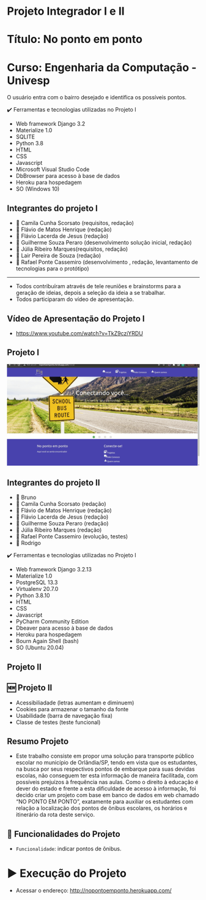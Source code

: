 # Projeto Integrador I e II
# Título: No ponto em ponto
# Curso: Engenharia da Computação - Univesp

O usuário entra com o bairro desejado e identifica os possíveis pontos.

:heavy_check_mark: Ferramentas e tecnologias utilizadas no Projeto I

* Web framework Django 3.2  
* Materialize 1.0 
* SQLITE
* Python 3.8
* HTML
* CSS
* Javascript
* Microsoft Visual Studio Code
* DbBrowser para acesso à base de dados 
* Heroku para hospedagem
* SO (Windows 10)
 
## Integrantes do projeto I

* :woman: Camila Cunha Scorsato (requisitos, redação)
* :man: Flávio de Matos Henrique (redação)
* :man: Flávio Lacerda de Jesus (redação)
* :man: Guilherme Souza Peraro (desenvolvimento solução inicial, redação)
* :woman: Júlia Ribeiro Marques(requisitos, redação)
* :man: Lair Pereira de Souza (redação)
* :man: Rafael Ponte Cassemiro (desenvolvimento , redação, levantamento de tecnologias para o protótipo)
---
* Todos contribuíram através de tele reuniões e brainstorms para a geração de ideias, depois a seleção da ideia a se trabalhar.
* Todos participaram do vídeo de apresentação.

## Vídeo de Apresentação do Projeto I
* https://www.youtube.com/watch?v=TkZ9cziYRDU

## Projeto I
![construindo escada](no_ponto_em_ponto_i.gif)

## Integrantes do projeto II

* :man: Bruno
* :woman: Camila Cunha Scorsato (redação)
* :man: Flávio de Matos Henrique (redação)
* :man: Flávio Lacerda de Jesus (redação)
* :man: Guilherme Souza Peraro (redação)
* :woman: Júlia Ribeiro Marques (redação)
* :man: Rafael Ponte Cassemiro (evolução, testes)
* :man: Rodrigo

:heavy_check_mark: Ferramentas e tecnologias utilizadas no Projeto I

* Web framework Django 3.2.13  
* Materialize 1.0 
* PostgreSQL 13.3
* Virtualenv 20.7.0
* Python 3.8.10
* HTML
* CSS
* Javascript
* PyCharm Community Edition
* Dbeaver para acesso à base de dados 
* Heroku para hospedagem
* Bourn Again Shell (bash)
* SO (Ubuntu 20.04)

## Projeto II

## :new: Projeto II
* Acessibiliadade (letras aumentam e diminuem)
* Cookies para armazenar o tamanho da fonte
* Usabilidade (barra de navegação fixa)
* Classe de testes (teste funcional)

## Resumo Projeto

* Este trabalho consiste em propor uma solução para transporte público escolar no município de Orlândia/SP, tendo em vista que os estudantes, na busca por seus respectivos pontos de embarque para suas devidas escolas, não conseguem ter esta informação de maneira facilitada, com possíveis prejuízos à frequência nas aulas. Como o direito à educação é dever do estado e frente a esta dificuldade de acesso à informação, foi decido criar um projeto com
base em banco de dados em web chamado “NO PONTO EM PONTO”, exatamente para auxiliar os estudantes com relação a localização dos pontos de ônibus escolares, os horários e
itinerário da rota deste serviço.

## :hammer: Funcionalidades do Projeto

- `Funcionalidade`: indicar pontos de ônibus.


# :arrow_forward: Execução do Projeto

* Acessar  o endereço:  http://nopontoemponto.herokuapp.com/ 

